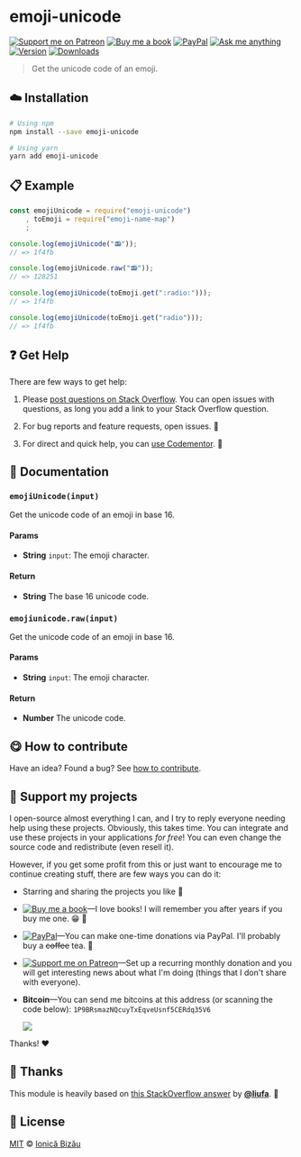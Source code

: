 <!-- Please do not edit this file. Edit the `blah` field in the `package.json` instead. If in doubt, open an issue. -->


# emoji-unicode

 [![Support me on Patreon][badge_patreon]][patreon] [![Buy me a book][badge_amazon]][amazon] [![PayPal][badge_paypal_donate]][paypal-donations] [![Ask me anything](https://img.shields.io/badge/ask%20me-anything-1abc9c.svg)](https://github.com/IonicaBizau/ama) [![Version](https://img.shields.io/npm/v/emoji-unicode.svg)](https://www.npmjs.com/package/emoji-unicode) [![Downloads](https://img.shields.io/npm/dt/emoji-unicode.svg)](https://www.npmjs.com/package/emoji-unicode)

> Get the unicode code of an emoji.

## :cloud: Installation

```sh
# Using npm
npm install --save emoji-unicode

# Using yarn
yarn add emoji-unicode
```


## :clipboard: Example



```js
const emojiUnicode = require("emoji-unicode")
    , toEmoji = require("emoji-name-map")
    ;

console.log(emojiUnicode("📻"));
// => 1f4fb

console.log(emojiUnicode.raw("📻"));
// => 128251

console.log(emojiUnicode(toEmoji.get(":radio:")));
// => 1f4fb

console.log(emojiUnicode(toEmoji.get("radio")));
// => 1f4fb
```



## :question: Get Help

There are few ways to get help:

 1. Please [post questions on Stack Overflow](https://stackoverflow.com/questions/ask). You can open issues with questions, as long you add a link to your Stack Overflow question.
 2. For bug reports and feature requests, open issues. :bug:

 3. For direct and quick help, you can [use Codementor](https://www.codementor.io/johnnyb). :rocket:



## :memo: Documentation


### `emojiUnicode(input)`
Get the unicode code of an emoji in base 16.

#### Params

- **String** `input`: The emoji character.

#### Return
- **String** The base 16 unicode code.

### `emojiunicode.raw(input)`
Get the unicode code of an emoji in base 16.

#### Params

- **String** `input`: The emoji character.

#### Return
- **Number** The unicode code.



## :yum: How to contribute
Have an idea? Found a bug? See [how to contribute][contributing].


## :sparkling_heart: Support my projects

I open-source almost everything I can, and I try to reply everyone needing help using these projects. Obviously,
this takes time. You can integrate and use these projects in your applications *for free*! You can even change the source code and redistribute (even resell it).

However, if you get some profit from this or just want to encourage me to continue creating stuff, there are few ways you can do it:

 - Starring and sharing the projects you like :rocket:
 - [![Buy me a book][badge_amazon]][amazon]—I love books! I will remember you after years if you buy me one. :grin: :book:
 - [![PayPal][badge_paypal]][paypal-donations]—You can make one-time donations via PayPal. I'll probably buy a ~~coffee~~ tea. :tea:
 - [![Support me on Patreon][badge_patreon]][patreon]—Set up a recurring monthly donation and you will get interesting news about what I'm doing (things that I don't share with everyone).
 - **Bitcoin**—You can send me bitcoins at this address (or scanning the code below): `1P9BRsmazNQcuyTxEqveUsnf5CERdq35V6`

    ![](https://i.imgur.com/z6OQI95.png)

Thanks! :heart:


## :cake: Thanks
This module is heavily based on [this StackOverflow answer](http://stackoverflow.com/a/37729608/1420197) by [**@liufa**](https://github.com/liufa). :cake:


## :scroll: License

[MIT][license] © [Ionică Bizău][website]

[badge_patreon]: http://ionicabizau.github.io/badges/patreon.svg
[badge_amazon]: http://ionicabizau.github.io/badges/amazon.svg
[badge_paypal]: http://ionicabizau.github.io/badges/paypal.svg
[badge_paypal_donate]: http://ionicabizau.github.io/badges/paypal_donate.svg
[patreon]: https://www.patreon.com/ionicabizau
[amazon]: http://amzn.eu/hRo9sIZ
[paypal-donations]: https://www.paypal.com/cgi-bin/webscr?cmd=_s-xclick&hosted_button_id=RVXDDLKKLQRJW
[donate-now]: http://i.imgur.com/6cMbHOC.png

[license]: http://showalicense.com/?fullname=Ionic%C4%83%20Biz%C4%83u%20%3Cbizauionica%40gmail.com%3E%20(https%3A%2F%2Fionicabizau.net)&year=2016#license-mit
[website]: https://ionicabizau.net
[contributing]: /CONTRIBUTING.md
[docs]: /DOCUMENTATION.md

